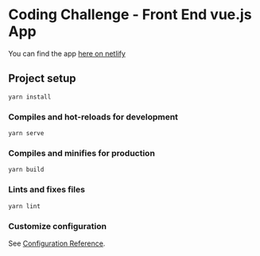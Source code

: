 # Coding Challenge - Front End vue.js App


 You can find the app [here on netlify](https://sad-northcutt-070aae.netlify.app/)


## Project setup
```
yarn install
```

### Compiles and hot-reloads for development
```
yarn serve
```

### Compiles and minifies for production
```
yarn build
```

### Lints and fixes files
```
yarn lint
```

### Customize configuration
See [Configuration Reference](https://cli.vuejs.org/config/).
